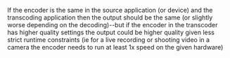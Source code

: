 If the encoder is the same in the source application (or device) and the transcoding application then the output should be the same (or slightly worse depending on the decoding)--but if the encoder in the transcoder has higher quality settings the output could be higher quality given less strict runtime constraints (ie for a live recording or shooting video in a camera the encoder needs to run at least 1x speed on the given hardware)
